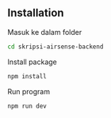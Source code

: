 ## Installation

Masuk ke dalam folder
```bash
cd skripsi-airsense-backend
```

Install package
```bash
npm install
```

Run program
```bash
npm run dev
```

